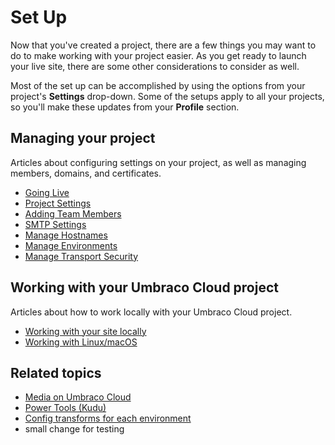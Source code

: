 # Set Up

Now that you've created a project, there are a few things you may want to do to make working with your project easier. As you get ready to launch your live site, there are some other considerations to consider as well.

Most of the set up can be accomplished by using the options from your project's **Settings** drop-down. Some of the setups apply to all your projects, so you'll make these updates from your **Profile** section.

## Managing your project

Articles about configuring settings on your project, as well as managing members, domains, and certificates.

* [Going Live](going-live.md)
* [Project Settings](project-settings/)
* [Adding Team Members](project-settings/team-members/)
* [SMTP Settings](smtp-settings.md)
* [Manage Hostnames](project-settings/manage-hostnames/)
* [Manage Environments](manage-environments.md)
* [Manage Transport Security](project-settings/manage-security.md)

## Working with your Umbraco Cloud project

Articles about how to work locally with your Umbraco Cloud project.

* [Working with your site locally](working-locally.md)
* [Working with Linux/macOS](working-with-linux-macos.md)

## Related topics

* [Media on Umbraco Cloud](media/)
* [Power Tools (Kudu)](power-tools/)
* [Config transforms for each environment](config-transforms.md)
* small change for testing
